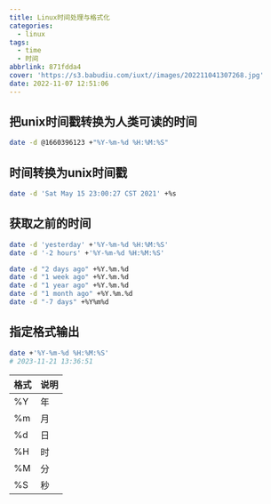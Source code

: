 ```yaml
---
title: Linux时间处理与格式化
categories:
  - linux
tags:
  - time
  - 时间
abbrlink: 871fdda4
cover: 'https://s3.babudiu.com/iuxt//images/202211041307268.jpg'
date: 2022-11-07 12:51:06
---
```


## 把unix时间戳转换为人类可读的时间

```bash
date -d @1660396123 +"%Y-%m-%d %H:%M:%S"
```

## 时间转换为unix时间戳

```bash
date -d 'Sat May 15 23:00:27 CST 2021' +%s
```

## 获取之前的时间

```bash
date -d 'yesterday' +'%Y-%m-%d %H:%M:%S'
date -d '-2 hours' +'%Y-%m-%d %H:%M:%S'

date -d "2 days ago" +%Y.%m.%d
date -d "1 week ago" +%Y.%m.%d
date -d "1 year ago" +%Y.%m.%d
date -d "1 month ago" +%Y.%m.%d
date -d "-7 days" +%Y%m%d
```

## 指定格式输出

```bash
date +'%Y-%m-%d %H:%M:%S'
# 2023-11-21 13:36:51
```

| 格式 | 说明 |
| ---- | ---- |
| %Y   | 年   |
| %m   | 月   |
| %d   | 日   |
| %H   | 时   |
| %M   | 分   |
| %S   | 秒   |

